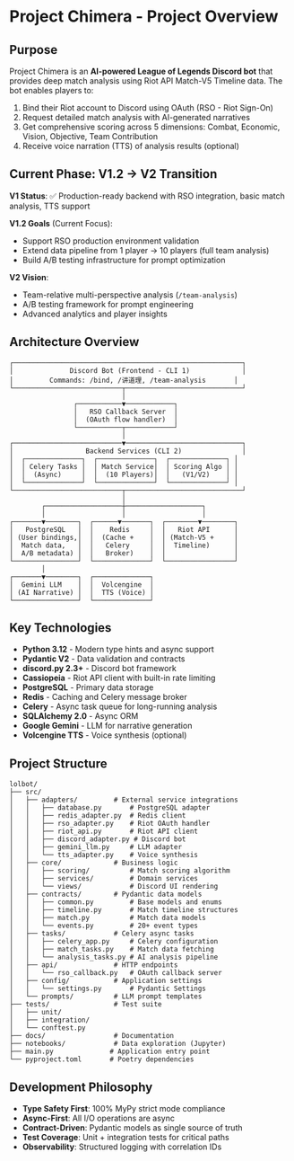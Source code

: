 # Project Chimera - Project Overview

## Purpose

Project Chimera is an **AI-powered League of Legends Discord bot** that provides deep match analysis using Riot API Match-V5 Timeline data. The bot enables players to:

1. Bind their Riot account to Discord using OAuth (RSO - Riot Sign-On)
2. Request detailed match analysis with AI-generated narratives
3. Get comprehensive scoring across 5 dimensions: Combat, Economic, Vision, Objective, Team Contribution
4. Receive voice narration (TTS) of analysis results (optional)

## Current Phase: V1.2 → V2 Transition

**V1 Status**: ✅ Production-ready backend with RSO integration, basic match analysis, TTS support

**V1.2 Goals** (Current Focus):
- Support RSO production environment validation
- Extend data pipeline from 1 player → 10 players (full team analysis)
- Build A/B testing infrastructure for prompt optimization

**V2 Vision**:
- Team-relative multi-perspective analysis (`/team-analysis`)
- A/B testing framework for prompt engineering
- Advanced analytics and player insights

## Architecture Overview

```
┌─────────────────────────────────────────────────────────┐
│              Discord Bot (Frontend - CLI 1)             │
│         Commands: /bind, /讲道理, /team-analysis       │
└───────────────────────────┬─────────────────────────────┘
                            │
                ┌───────────▼────────────┐
                │   RSO Callback Server  │
                │  (OAuth flow handler)  │
                └───────────┬────────────┘
                            │
┌───────────────────────────▼─────────────────────────────┐
│                  Backend Services (CLI 2)               │
│  ┌──────────────┐  ┌──────────────┐  ┌──────────────┐ │
│  │ Celery Tasks │  │ Match Service│  │ Scoring Algo │ │
│  │  (Async)     │  │  (10 Players)│  │   (V1/V2)    │ │
│  └──────────────┘  └──────────────┘  └──────────────┘ │
└───────────────────────────┬─────────────────────────────┘
                            │
        ┌───────────────────┼───────────────────┐
        │                   │                   │
┌───────▼────────┐  ┌──────▼───────┐  ┌────────▼────────┐
│   PostgreSQL   │  │    Redis     │  │   Riot API      │
│ (User bindings,│  │  (Cache +    │  │ (Match-V5 +     │
│  Match data,   │  │   Celery     │  │  Timeline)      │
│  A/B metadata) │  │   Broker)    │  │                 │
└────────────────┘  └──────────────┘  └─────────────────┘
        │
┌───────▼────────┐  ┌──────────────┐
│  Gemini LLM    │  │  Volcengine  │
│ (AI Narrative) │  │  TTS (Voice) │
└────────────────┘  └──────────────┘
```

## Key Technologies

- **Python 3.12** - Modern type hints and async support
- **Pydantic V2** - Data validation and contracts
- **discord.py 2.3+** - Discord bot framework
- **Cassiopeia** - Riot API client with built-in rate limiting
- **PostgreSQL** - Primary data storage
- **Redis** - Caching and Celery message broker
- **Celery** - Async task queue for long-running analysis
- **SQLAlchemy 2.0** - Async ORM
- **Google Gemini** - LLM for narrative generation
- **Volcengine TTS** - Voice synthesis (optional)

## Project Structure

```
lolbot/
├── src/
│   ├── adapters/         # External service integrations
│   │   ├── database.py       # PostgreSQL adapter
│   │   ├── redis_adapter.py  # Redis client
│   │   ├── rso_adapter.py    # Riot OAuth handler
│   │   ├── riot_api.py       # Riot API client
│   │   ├── discord_adapter.py # Discord bot
│   │   ├── gemini_llm.py     # LLM adapter
│   │   └── tts_adapter.py    # Voice synthesis
│   ├── core/             # Business logic
│   │   ├── scoring/          # Match scoring algorithm
│   │   ├── services/         # Domain services
│   │   └── views/            # Discord UI rendering
│   ├── contracts/        # Pydantic data models
│   │   ├── common.py         # Base models and enums
│   │   ├── timeline.py       # Match timeline structures
│   │   ├── match.py          # Match data models
│   │   └── events.py         # 20+ event types
│   ├── tasks/            # Celery async tasks
│   │   ├── celery_app.py     # Celery configuration
│   │   ├── match_tasks.py    # Match data fetching
│   │   └── analysis_tasks.py # AI analysis pipeline
│   ├── api/              # HTTP endpoints
│   │   └── rso_callback.py   # OAuth callback server
│   ├── config/           # Application settings
│   │   └── settings.py       # Pydantic Settings
│   └── prompts/          # LLM prompt templates
├── tests/                # Test suite
│   ├── unit/
│   ├── integration/
│   └── conftest.py
├── docs/                 # Documentation
├── notebooks/            # Data exploration (Jupyter)
├── main.py              # Application entry point
└── pyproject.toml       # Poetry dependencies
```

## Development Philosophy

- **Type Safety First**: 100% MyPy strict mode compliance
- **Async-First**: All I/O operations are async
- **Contract-Driven**: Pydantic models as single source of truth
- **Test Coverage**: Unit + integration tests for critical paths
- **Observability**: Structured logging with correlation IDs
